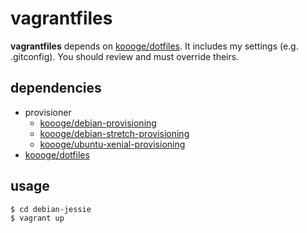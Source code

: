 # vagrantfiles
**vagrantfiles** depends on [koooge/dotfiles](https://github.com/koooge/dotfiles). It includes my settings (e.g. .gitconfig). You should review and must override theirs.  

## dependencies
- provisioner
  - [koooge/debian-provisioning](https://github.com/koooge/debian-provisioning)
  - [koooge/debian-stretch-provisioning](https://github.com/koooge/debian-stretch-provisioning)
  - [koooge/ubuntu-xenial-provisioning](https://github.com/koooge/ubuntu-xenial-provisioning)
- [koooge/dotfiles](https://github.com/koooge/dotfiles)

## usage
```
$ cd debian-jessie
$ vagrant up
```
